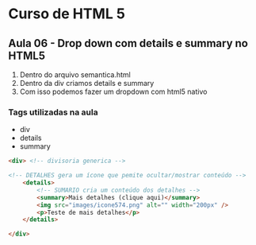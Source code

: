 # Curso de HTML 5

## Aula 06 - Drop down com details e summary no HTML5

1. Dentro do arquivo semantica.html
2. Dentro da div criamos details e summary
3. Com isso podemos fazer um dropdown com html5 nativo

### Tags utilizadas na aula

* div
* details
* summary

~~~html
<div> <!-- divisoria generica -->

<!-- DETALHES gera um ícone que pemite ocultar/mostrar conteúdo -->
    <details>
        <!-- SUMARIO cria um conteúdo dos detalhes -->
        <summary>Mais detalhes (clique aqui)</summary>
        <img src="images/icone574.png" alt="" width="200px" />
        <p>Teste de mais detalhes</p>
    </details>

</div>
~~~
